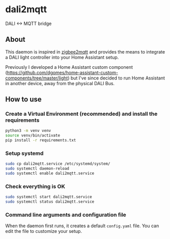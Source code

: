 # dali2mqtt
DALI &lt;-> MQTT bridge

## About

This daemon is inspired in [zigbee2mqtt](https://github.com/Koenkk/zigbee2mqtt) and provides the means to integrate a DALI light controller into your Home Assistant setup.

Previously I developed a Home Assistant custom component (https://github.com/dgomes/home-assistant-custom-components/tree/master/light) but I've since decided to run Home Assistant in another device, away from the physical DALI Bus.

## How to use

### Create a Virtual Environment (recommended) and install the requirements
```bash
python3 -m venv venv
source venv/bin/activate
pip install -r requirements.txt
```

### Setup systemd
```bash
sudo cp dali2mqtt.service /etc/systemd/system/
sudo systemctl daemon-reload
sudo systemctl enable dali2mqtt.service 
```

### Check everything is OK
```bash
sudo systemctl start dali2mqtt.service 
sudo systemctl status dali2mqtt.service 
```

### Command line arguments and configuration file

When the daemon first runs, it creates a default `config.yaml` file.
You can edit the file to customize your setup.
